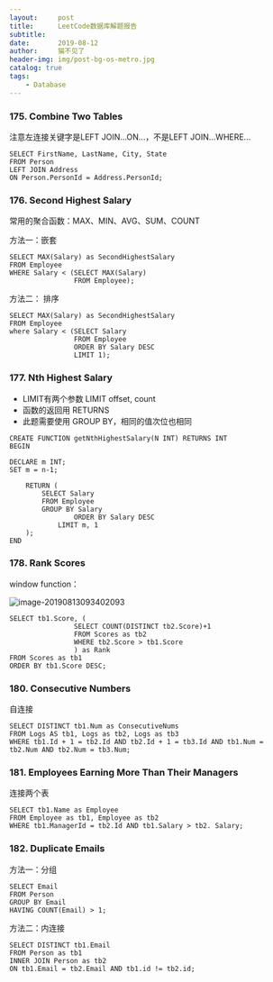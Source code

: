 ```yaml
---
layout:     post
title:      LeetCode数据库解题报告
subtitle:   
date:       2019-08-12
author:     猫不见了
header-img: img/post-bg-os-metro.jpg
catalog: true
tags:
    - Database
---
```




### 175. Combine Two Tables

注意左连接关键字是LEFT JOIN...ON...，不是LEFT JOIN...WHERE...

```mysql
SELECT FirstName, LastName, City, State 
FROM Person
LEFT JOIN Address 
ON Person.PersonId = Address.PersonId;
```





### 176. Second Highest Salary

常用的聚合函数：MAX、MIN、AVG、SUM、COUNT

方法一：嵌套

```mysql
SELECT MAX(Salary) as SecondHighestSalary
FROM Employee
WHERE Salary < (SELECT MAX(Salary)
                FROM Employee);
```

方法二： 排序

```mysql
SELECT MAX(Salary) as SecondHighestSalary
FROM Employee
where Salary < (SELECT Salary 
                FROM Employee
                ORDER BY Salary DESC
                LIMIT 1);
```





### 177. Nth Highest Salary

- LIMIT有两个参数 LIMIT offset, count 
- 函数的返回用 RETURNS
- 此题需要使用 GROUP BY，相同的值次位也相同

```mysql
CREATE FUNCTION getNthHighestSalary(N INT) RETURNS INT
BEGIN

DECLARE m INT;
SET m = n-1;

	RETURN (
        SELECT Salary
        FROM Employee
        GROUP BY Salary
				ORDER BY Salary DESC
    		LIMIT m, 1
    );
END
```





### 178. Rank Scores

window function：

![image-20190813093402093](http://ww4.sinaimg.cn/large/006tNc79ly1g5xssn0pjbj30ev06wmyf.jpg)

```mysql
SELECT tb1.Score, (
                SELECT COUNT(DISTINCT tb2.Score)+1
                FROM Scores as tb2
                WHERE tb2.Score > tb1.Score
                ) as Rank
FROM Scores as tb1
ORDER BY tb1.Score DESC;
```





### 180. Consecutive Numbers

自连接

```mysql
SELECT DISTINCT tb1.Num as ConsecutiveNums
FROM Logs AS tb1, Logs as tb2, Logs as tb3
WHERE tb1.Id + 1 = tb2.Id AND tb2.Id + 1 = tb3.Id AND tb1.Num = tb2.Num AND tb2.Num = tb3.Num; 
```





### 181. Employees Earning More Than Their Managers

连接两个表

```mysql
SELECT tb1.Name as Employee
FROM Employee as tb1, Employee as tb2
WHERE tb1.ManagerId = tb2.Id AND tb1.Salary > tb2. Salary;
```





### 182. Duplicate Emails

方法一：分组

```mysql
SELECT Email
FROM Person
GROUP BY Email
HAVING COUNT(Email) > 1;
```

方法二：内连接

```mysql
SELECT DISTINCT tb1.Email
FROM Person as tb1
INNER JOIN Person as tb2
ON tb1.Email = tb2.Email AND tb1.id != tb2.id;
```





